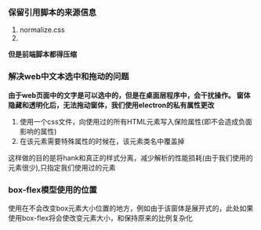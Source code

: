 ### 保留引用脚本的来源信息
1. normalize.css
2.
**但是前端脚本都得压缩**
### 解决web中文本选中和拖动的问题
**由于web页面中的文字是可以选中的，但是在桌面层程序中，会干扰操作。
窗体隐藏和透明化后，无法拖动窗体，我们使用electron的私有属性更改**
1. 使用一个css文件，向使用过的所有HTML元素写入保险属性(即不会造成负面影响的属性)
2. 在该元素需要特殊属性的时候在，该元素类名中覆盖掉

这样做的目的是将hank和真正的样式分离，减少解析的性能损耗(由于我们使用的元素很少),只指定我们使用过的元素
### box-flex模型使用的位置
使用在不会改变box元素大小位置的地方，例如由于该窗体是展开式的，此处如果使用box-flex将会使改变元素大小，和保持原来的比例复杂化